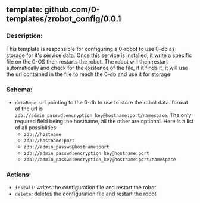 ## template: github.com/0-templates/zrobot_config/0.0.1

### Description:

This template is responsible for configuring a 0-robot to use 0-db as storage for it's service data.
Once this service is installed, it write a specific file on the 0-OS then restarts the robot.
The robot will then restart automatically and check for the existence of the file, if it finds it, it will use the url contained in the file
to reach the 0-db and use it for storage

### Schema:

- `dataRepo`: url pointing to the 0-db to use to store the robot data.
    format of the url is `zdb://admin_passwd:encryption_key@hostname:port/namespace`. The only required field being the hostname, all the other are optional.
    Here is a list of all possiblities:
    - `zdb://hostname`
    - `zdb://hostname:port`
    - `zdb://admin_passwd@hostname:port`
    - `zdb://admin_passwd:encryption_key@hostname:port`
    - `zdb://admin_passwd:encryption_key@hostname:port/namespace`

### Actions:

- `install`: writes the configuration file and restart the robot
- `delete`: deletes the configuration file and restart the robot
